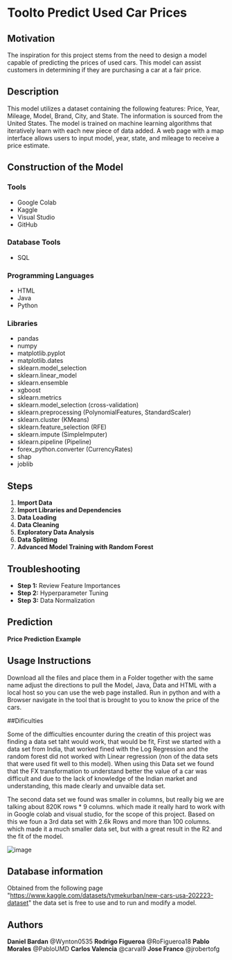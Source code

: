 # Toolto Predict Used Car Prices

## Motivation
The inspiration for this project stems from the need to design a model capable of predicting the prices of used cars. This model can assist customers in determining if they are purchasing a car at a fair price.

## Description
This model utilizes a dataset containing the following features: Price, Year, Mileage, Model, Brand, City, and State. The information is sourced from the United States. The model is trained on machine learning algorithms that iteratively learn with each new piece of data added. A web page with a map interface allows users to input model, year, state, and mileage to receive a price estimate.

## Construction of the Model

### Tools
- Google Colab
- Kaggle
- Visual Studio
- GitHub

### Database Tools
- SQL

### Programming Languages
- HTML
- Java
- Python

### Libraries
- pandas
- numpy
- matplotlib.pyplot
- matplotlib.dates
- sklearn.model_selection
- sklearn.linear_model
- sklearn.ensemble
- xgboost
- sklearn.metrics
- sklearn.model_selection (cross-validation)
- sklearn.preprocessing (PolynomialFeatures, StandardScaler)
- sklearn.cluster (KMeans)
- sklearn.feature_selection (RFE)
- sklearn.impute (SimpleImputer)
- sklearn.pipeline (Pipeline)
- forex_python.converter (CurrencyRates)
- shap
- joblib

## Steps

1. **Import Data**
2. **Import Libraries and Dependencies**
3. **Data Loading**
4. **Data Cleaning**
5. **Exploratory Data Analysis**
6. **Data Splitting**
7. **Advanced Model Training with Random Forest**

## Troubleshooting
- **Step 1:** Review Feature Importances
- **Step 2:** Hyperparameter Tuning
- **Step 3:** Data Normalization
## Prediction
**Price Prediction Example**

## Usage Instructions
Download all the files and place them in a Folder together with the same name adjust the directions to pull the Model, Java, Data and HTML with a local host so you can use the web page installed.
Run in python and with a Browser navigate in the tool that is brought to you to know the price of the cars. 

##Dificulties

Some of the difficulties encounter during the creatin of this project was finding a data set taht would work, that would be fit, First we started with a data set from India, that worked fined with the Log Regression and the random forest did not worked with Linear regression (non of the data sets that were used fit well to this model). When using this Data set we found that the FX transformation to understand better the value of a car was difficult and due to the lack of knowledge of the Indian market and understanding, this made clearly and unvaible data set. 

The second data set we found was smaller in columns, but really big we are talking about 820K rows * 9 columns. which made it really hard to work with in Google colab and visual studio, for the scope of this project. Based on this we foun a 3rd data set with 2.6k Rows and more than 100 columns. which made it a much smaller data set, but with a great result in the R2 and the fit of the model. 

![image](https://github.com/user-attachments/assets/06f35ae2-4edb-4275-8761-068a8cbd85a8)


## Database information

Obtained from the following page "https://www.kaggle.com/datasets/tymekurban/new-cars-usa-202223-dataset" the data set is free to use and to run and modify a model. 

## Authors 
**Daniel Bardan** @Wynton0535
**Rodrigo Figueroa** @RoFigueroa18
**Pablo Morales** @PabloUMD
**Carlos Valencia** @carval9
**Jose Franco** @jrobertofg

